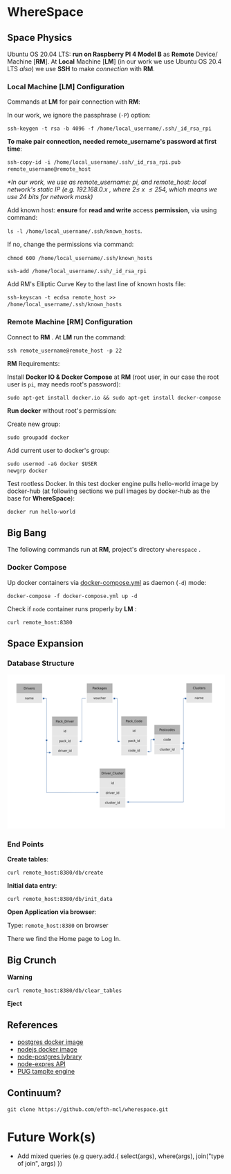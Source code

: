 # WhereSpace

## Space Physics

Ubuntu OS 20.04 LTS: __run on Raspberry PI 4 Model B__ as __Remote__ Device/     Machine \[__RM__\]. At __Local__ Machine \[__LM__\] (in our work we use Ubuntu OS 20.4 LTS _also_) we use __SSH__ to make _connection_ with __RM__. 

### Local Machine \[__LM__\] Configuration 

Commands at __LM__ for pair connection with __RM__:

In our work, we ignore the passphrase (`-P`) option:
```
ssh-keygen -t rsa -b 4096 -f /home/local_username/.ssh/_id_rsa_rpi
```

__To make pair connection, needed remote_username's password at first time__:
```
ssh-copy-id -i /home/local_username/.ssh/_id_rsa_rpi.pub remote_username@remote_host
```
_*In our work, we use as remote_username: pi, and remote_host: 
local network's static IP (e.g. 192.168.0.x , where $2 \le$ x $\le 254$, 
which means we use $24$ bits for network mask)_

Add known host: __ensure__ for __read and write__ access __permission__, via using command:

`ls -l /home/local_username/.ssh/known_hosts`.

If no, change the permissions via command:

`chmod 600 /home/local_username/.ssh/known_hosts`

```
ssh-add /home/local_username/.ssh/_id_rsa_rpi
```

Add RM's Elliptic Curve Key to the last line of known hosts file:
```
ssh-keyscan -t ecdsa remote_host >> /home/local_username/.ssh/known_hosts
```
<!-- -------------------------------------- -->

### Remote Machine \[__RM__\] Configuration

Connect to __RM__ . At __LM__ run the command:
```
ssh remote_username@remote_host -p 22
```

__RM__ Requirements:

Install __Docker IO & Docker Compose__ at __RM__ (root user, in our case the root user is `pi`, may needs root's password):
```
sudo apt-get install docker.io && sudo apt-get install docker-compose
```

__Run docker__ without root's permission:

Create new group:
```
sudo groupadd docker
```

Add current user to docker's group:
```
sudo usermod -aG docker $USER
newgrp docker
```

Test rootless Docker. In this test docker engine pulls hello-world image by docker-hub (at following sections we pull images by docker-hub as the base for __WhereSpace__):

```
docker run hello-world
```

## Big Bang

The following commands run at __RM__, project's directory `wherespace` .

### Docker Compose
Up docker containers via [docker-compose.yml](./docker-compose.yml) as daemon (`-d`) mode:

```
docker-compose -f docker-compose.yml up -d
```

Check if `node` container runs properly by __LM__ :
```
curl remote_host:8380
```


## Space Expansion 

### Database Structure
[![Wherespace Diagram](/readme_flies/db_diagram.svg "Data Base")](/data/db_structure.json)

### End Points

__Create tables__:

```
curl remote_host:8380/db/create
```
__Initial data entry__:

```
curl remote_host:8380/db/init_data
```
__Open Application via browser__:

Type: `remote_host:8380` on browser

There we find the Home page to Log In.
## Big Crunch  
__Warning__
```
curl remote_host:8380/db/clear_tables
```
__Eject__

## References
- [postgres docker image](https://hub.docker.com/_/postgres/)
- [nodejs docker image](https://hub.docker.com/_/node/)
- [node-postgres lybrary](https://node-postgres.com/)
- [node-expres API](https://expressjs.com/)
- [PUG tamplte engine](https://pugjs.org/api/getting-started.html)

## Continuum?
```
git clone https://github.com/efth-mcl/wherespace.git
```

# Future Work(s)
- Add mixed queries (e.g query.add.{ select(args), where(args), join("type of join", args) }) 